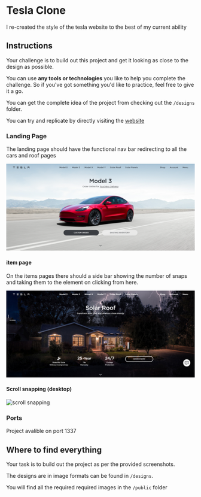 # Tesla Clone

I re-created the style of the tesla website to the best of my current ability

## Instructions

Your challenge is to build out this project and get it looking as close to the design as possible.

You can use **any tools or technologies** you like to help you complete the challenge. So if you've got something you'd like to practice, feel free to give it a go.
 
You can get the complete idea of the project from checking out the `/designs` folder.

You can try and replicate by directly visiting the [website](https://tesla.com/)

### Landing Page 

The landing page should have the functional nav bar redirecting to all the cars and roof pages 

![landing page](https://raw.githubusercontent.com/codedamn-projects/tesla-clone/master/designs/preview%20image%20%5BDESKTOP%5D.png)


#### item page 

On the items pages there should a side bar showing the number of snaps and taking them to the element on clicking from here. 

![side nav](https://raw.githubusercontent.com/codedamn-projects/tesla-clone/master/designs/Solar%20Roof%20%5BDESKTOP%5D.png)

#### Scroll snapping (desktop)

![scroll snapping](https://github.com/codedamn-projects/tesla-clone/blob/master/designs/scroll%20snap.gif?raw=true)

### Ports 

Project avalible on port 1337

## Where to find everything

Your task is to build out the project as per the provided screenshots.

The designs are in image formats can be found in `/designs`.

You will find all the required required images in the `/public` folder
